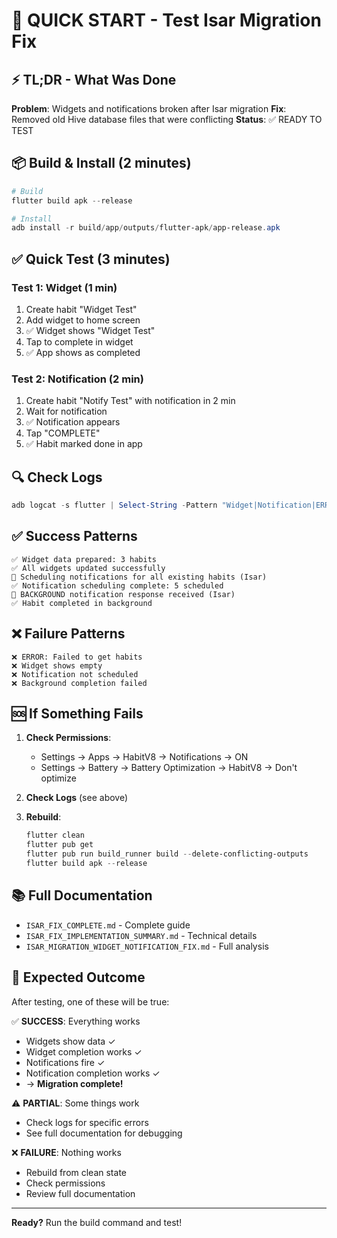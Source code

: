 # 🚀 QUICK START - Test Isar Migration Fix

## ⚡ TL;DR - What Was Done

**Problem**: Widgets and notifications broken after Isar migration
**Fix**: Removed old Hive database files that were conflicting
**Status**: ✅ READY TO TEST

## 📦 Build & Install (2 minutes)

```powershell
# Build
flutter build apk --release

# Install
adb install -r build/app/outputs/flutter-apk/app-release.apk
```

## ✅ Quick Test (3 minutes)

### Test 1: Widget (1 min)
1. Create habit "Widget Test"
2. Add widget to home screen
3. ✅ Widget shows "Widget Test"
4. Tap to complete in widget
5. ✅ App shows as completed

### Test 2: Notification (2 min)
1. Create habit "Notify Test" with notification in 2 min
2. Wait for notification
3. ✅ Notification appears
4. Tap "COMPLETE"
5. ✅ Habit marked done in app

## 🔍 Check Logs

```powershell
adb logcat -s flutter | Select-String -Pattern "Widget|Notification|ERROR"
```

## ✅ Success Patterns

```
✅ Widget data prepared: 3 habits
✅ All widgets updated successfully
🔔 Scheduling notifications for all existing habits (Isar)
✅ Notification scheduling complete: 5 scheduled
🔔 BACKGROUND notification response received (Isar)
✅ Habit completed in background
```

## ❌ Failure Patterns

```
❌ ERROR: Failed to get habits
❌ Widget shows empty
❌ Notification not scheduled
❌ Background completion failed
```

## 🆘 If Something Fails

1. **Check Permissions**:
   - Settings → Apps → HabitV8 → Notifications → ON
   - Settings → Battery → Battery Optimization → HabitV8 → Don't optimize

2. **Check Logs** (see above)

3. **Rebuild**:
   ```powershell
   flutter clean
   flutter pub get
   flutter pub run build_runner build --delete-conflicting-outputs
   flutter build apk --release
   ```

## 📚 Full Documentation

- `ISAR_FIX_COMPLETE.md` - Complete guide
- `ISAR_FIX_IMPLEMENTATION_SUMMARY.md` - Technical details
- `ISAR_MIGRATION_WIDGET_NOTIFICATION_FIX.md` - Full analysis

## 🎯 Expected Outcome

After testing, one of these will be true:

✅ **SUCCESS**: Everything works
- Widgets show data ✓
- Widget completion works ✓
- Notifications fire ✓
- Notification completion works ✓
- → **Migration complete!**

⚠️ **PARTIAL**: Some things work
- Check logs for specific errors
- See full documentation for debugging

❌ **FAILURE**: Nothing works
- Rebuild from clean state
- Check permissions
- Review full documentation

---

**Ready?** Run the build command and test!
